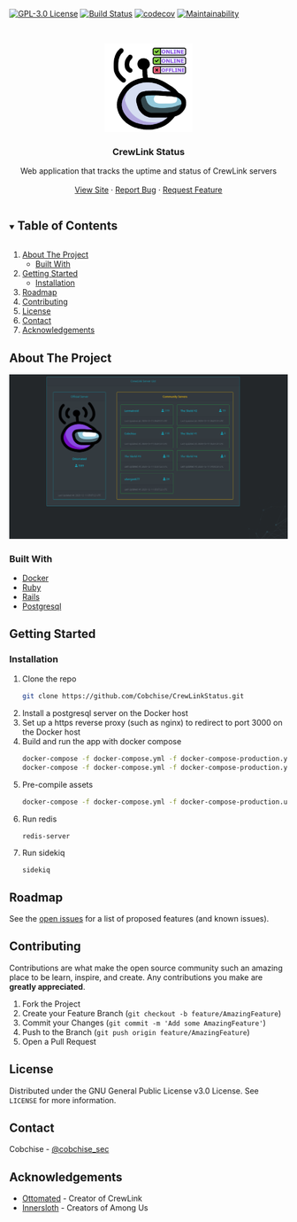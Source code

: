 [![GPL-3.0 License][license-shield]][license-url] 
[![Build Status][travis-shield]][travis-url]
[![codecov][codecov-shield]][codecov-url]
[![Maintainability][codeclimate-shield]][codeclimate-url]

<br />
<p align="center">

  <img src="./app/assets/images/StatusLogo.png" width="160" height="160">

  <h3 align="center">CrewLink Status</h3>

  <p align="center">
    Web application that tracks the uptime and status of CrewLink servers 
    <br />
    <br />
    <a href="https://uptime.among-us.tech">View Site</a>
    ·
    <a href="https://github.com/Cobchise/CrewLinkStatus/issues">Report Bug</a>
    ·
    <a href="https://github.com/Cobchise/CrewLinkStatus/issues">Request Feature</a>
  </p>
</p>

<!-- TABLE OF CONTENTS -->
<details open="open">
  <summary><h2 style="display: inline-block">Table of Contents</h2></summary>
  <ol>
    <li>
      <a href="#about-the-project">About The Project</a>
      <ul>
        <li><a href="#built-with">Built With</a></li>
      </ul>
    </li>
    <li>
      <a href="#getting-started">Getting Started</a>
      <ul>
        <li><a href="#installation">Installation</a></li>
      </ul>
    </li>
    <li><a href="#roadmap">Roadmap</a></li>
    <li><a href="#contributing">Contributing</a></li>
    <li><a href="#license">License</a></li>
    <li><a href="#contact">Contact</a></li>
    <li><a href="#acknowledgements">Acknowledgements</a></li>
  </ol>
</details>

<!-- ABOUT THE PROJECT -->
## About The Project

<img src="CrewLinkStatusDemo.gif" alt="Logo">

### Built With

* [Docker](https://www.docker.com/)
* [Ruby](https://www.ruby-lang.org/en/)
* [Rails](https://rubyonrails.org/)
* [Postgresql](https://www.postgresql.org/)

## Getting Started

### Installation

1. Clone the repo
   ```sh
   git clone https://github.com/Cobchise/CrewLinkStatus.git
   ```
2. Install a postgresql server on the Docker host
3. Set up a https reverse proxy (such as nginx) to redirect to port 3000 on the Docker host
3. Build and run the app with docker compose
   ```sh
   docker-compose -f docker-compose.yml -f docker-compose-production.yml build web 
   docker-compose -f docker-compose.yml -f docker-compose-production.yml up -d web
   ```
4. Pre-compile assets
   ```sh
   docker-compose -f docker-compose.yml -f docker-compose-production.uml exec web rails assets:precompile
   ```
5. Run redis
   ```
   redis-server
   ```
6. Run sidekiq
   ```
   sidekiq
   ```

<!-- ROADMAP -->
## Roadmap

See the [open issues](https://github.com/Cobchise/CrewLinkStatus/issues) for a list of proposed features (and known issues).

<!-- CONTRIBUTING -->
## Contributing

Contributions are what make the open source community such an amazing place to be learn, inspire, and create. Any contributions you make are **greatly appreciated**.

1. Fork the Project
2. Create your Feature Branch (`git checkout -b feature/AmazingFeature`)
3. Commit your Changes (`git commit -m 'Add some AmazingFeature'`)
4. Push to the Branch (`git push origin feature/AmazingFeature`)
5. Open a Pull Request

<!-- LICENSE -->
## License

Distributed under the GNU General Public License v3.0 License. See `LICENSE` for more information.

<!-- CONTACT -->
## Contact

Cobchise - [@cobchise_sec](https://twitter.com/cobchise_sec)

<!-- ACKNOWLEDGEMENTS -->
## Acknowledgements

* [Ottomated](https://twitch.tv/ottomated) - Creator of CrewLink
* [Innersloth](https://innersloth.com) - Creators of Among Us

[license-shield]: https://img.shields.io/github/license/Cobchise/CrewLinkStatus.svg?style=flat-square 
[license-url]: https://github.com/Cobchise/CrewLinkStatus/blob/master/LICENSE
[travis-shield]: https://travis-ci.com/Cobchise/CrewLinkStatus.svg?branch=master
[travis-url]: https://travis-ci.com/Cobchise/CrewLinkStatus
[codecov-shield]: https://codecov.io/gh/Cobchise/CrewLinkStatus/branch/master/graph/badge.svg?token=B5UZAD6PHT
[codecov-url]: https://codecov.io/gh/Cobchise/CrewLinkStatus
[codeclimate-shield]: https://api.codeclimate.com/v1/badges/d21c349c01d153346333/maintainability
[codeclimate-url]: https://codeclimate.com/github/Cobchise/CrewLinkStatus/maintainability